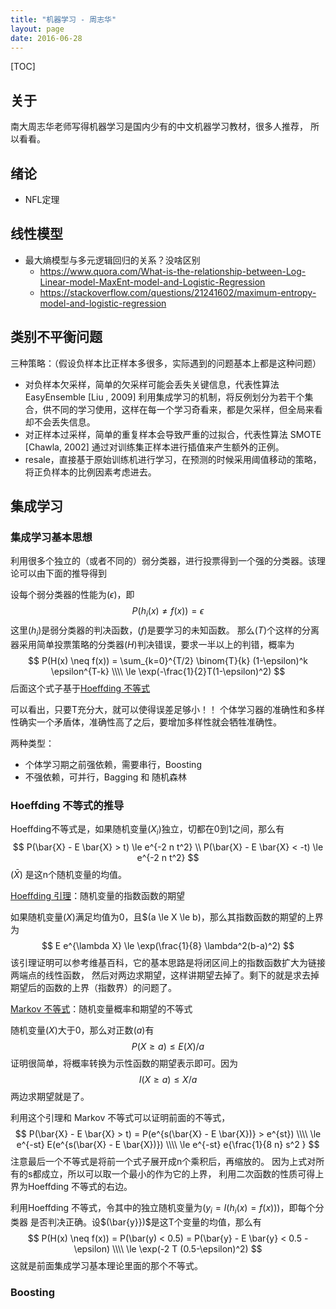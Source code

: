 ```yaml
---
title: "机器学习 - 周志华"
layout: page
date: 2016-06-28
---
```

[TOC]

## 关于
南大周志华老师写得机器学习是国内少有的中文机器学习教材，很多人推荐，
所以看看。

## 绪论

- NFL定理

## 线性模型
- 最大熵模型与多元逻辑回归的关系？没啥区别      
    - <https://www.quora.com/What-is-the-relationship-between-Log-Linear-model-MaxEnt-model-and-Logistic-Regression>
    - <https://stackoverflow.com/questions/21241602/maximum-entropy-model-and-logistic-regression>

## 类别不平衡问题
三种策略：（假设负样本比正样本多很多，实际遇到的问题基本上都是这种问题）     
- 对负样本欠采样，简单的欠采样可能会丢失关键信息，代表性算法 EasyEnsemble [Liu , 2009] 利用集成学习的机制，将反例划分为若干个集合，供不同的学习使用，这样在每一个学习奇看来，都是欠采样，但全局来看却不会丢失信息。
- 对正样本过采样，简单的重复样本会导致严重的过拟合，代表性算法 SMOTE [Chawla, 2002] 通过对训练集正样本进行插值来产生额外的正例。
- resale，直接基于原始训练机进行学习，在预测的时候采用阈值移动的策略，将正负样本的比例因素考虑进去。
## 集成学习
### 集成学习基本思想
利用很多个独立的（或者不同的）弱分类器，进行投票得到一个强的分类器。该理论可以由下面的推导得到

设每个弱分类器的性能为$(\epsilon)$，即
$$
P(h_i(x) \neq f(x)) = \epsilon
$$
这里$(h_i)$是弱分类器的判决函数，$(f)$是要学习的未知函数。
那么$(T)$个这样的分离器采用简单投票策略的分类器$(H)$判决错误，要求一半以上的判错，概率为
$$
P(H(x) \neq f(x)) = \sum_{k=0}^{T/2} \binom{T}{k} (1-\epsilon)^k \epsilon^{T-k}  \\\\
                  \le \exp(-\frac{1}{2}T(1-\epsilon)^2)
$$
后面这个式子基于[Hoeffding 不等式](https://en.wikipedia.org/wiki/Hoeffding%27s_inequality)

可以看出，只要T充分大，就可以使得误差足够小！！
个体学习器的准确性和多样性确实一个矛盾体，准确性高了之后，要增加多样性就会牺牲准确性。

两种类型：
- 个体学习期之前强依赖，需要串行，Boosting
- 不强依赖，可并行，Bagging 和 随机森林

### Hoeffding 不等式的推导
Hoeffding不等式是，如果随机变量$(X_i)$独立，切都在0到1之间，那么有
$$
P(\bar{X} - E \bar{X} > t) \le e^{-2 n t^2} \\
P(\bar{X} - E \bar{X} < -t) \le e^{-2 n t^2}
$$
$(\bar{X})$ 是这n个随机变量的均值。

[Hoeffding 引理](https://en.wikipedia.org/wiki/Hoeffding%27s_lemma)：随机变量的指数函数的期望

如果随机变量$(X)$满足均值为0，且$(a \le X \le b)，那么其指数函数的期望的上界为
$$
E e^{\lambda X} \le \exp(\frac{1}{8} \lambda^2(b-a)^2)
$$
该引理证明可以参考维基百科，它的基本思路是将闭区间上的指数函数扩大为链接两端点的线性函数，
然后对两边求期望，这样讲期望去掉了。剩下的就是求去掉期望后的函数的上界（指数界）的问题了。

[Markov 不等式](https://en.wikipedia.org/wiki/Markov%27s_inequality)：随机变量概率和期望的不等式

随机变量$(X)$大于0，那么对正数$(a)$有
$$
P(X \ge a) \le E(X)/a
$$
证明很简单，将概率转换为示性函数的期望表示即可。因为
$$
I(X \ge a) \le X / a
$$
两边求期望就是了。

利用这个引理和 Markov 不等式可以证明前面的不等式，
$$
P(\bar{X} - E \bar{X} > t) = P(e^{s(\bar{X} - E \bar{X})} > e^{st}) \\\\
            \le e^{-st} E(e^{s(\bar{X} - E \bar{X})})   \\\\
            \le e^{-st} e{\frac{1}{8 n} s^2 }
$$
注意最后一个不等式是将前一个式子展开成n个乘积后，再缩放的。
因为上式对所有的s都成立，所以可以取一个最小的作为它的上界，
利用二次函数的性质可得上界为Hoeffding 不等式的右边。

利用Hoeffding 不等式，令其中的独立随机变量为$(y_i = I(h_i(x) = f(x)))$，即每个分类器
是否判决正确。设$(\bar{y}})$是这T个变量的均值，那么有
$$
P(H(x) \neq f(x)) = P(\bar(y) < 0.5) = P(\bar{y} - E \bar{y} < 0.5 - \epsilon) \\\\
    \le \exp(-2 T (0.5-\epsilon)^2)
$$
这就是前面集成学习基本理论里面的那个不等式。

### Boosting
